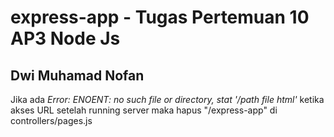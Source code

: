 # express-app - Tugas Pertemuan 10 AP3 Node Js

## Dwi Muhamad Nofan

Jika ada _Error: ENOENT: no such file or directory, stat '/path file html'_ ketika akses URL setelah running server maka hapus "/express-app" di controllers/pages.js
